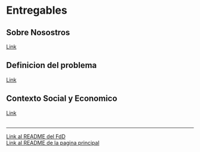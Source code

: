 <h1>Entregables</h1>
<h2>Sobre Nosostros</h2>
<a href="Sobre_nosotros.md">Link</a>
<br>
<h2>Definicion del problema </h2>
<a href="Definicion_del Problema.md">Link</a>
<br>
<h2>Contexto Social y Economico</h2>
<a href="Contexto_Social_Y_Economico.md">Link</a>
<br>
<br>
<hr>
<a href="../README.md">Link al README del FdD</a>
<br>
<a href="../../README.md">Link al README de la pagina principal</a>